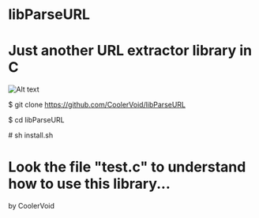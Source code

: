 libParseURL
===========

# Just another URL extractor library in C

![Alt text](http://media.giphy.com/media/OvZewcVUv6Sha/giphy.gif)

$ git clone https://github.com/CoolerVoid/libParseURL


$ cd libParseURL

\# sh install.sh


# Look the file "test.c" to understand how to use this library...

by CoolerVoid

